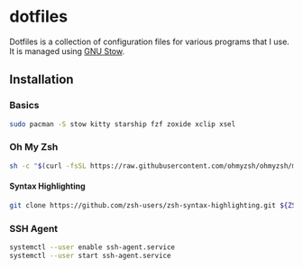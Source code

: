 # dotfiles

Dotfiles is a collection of configuration files for various programs that I use. It is managed using [GNU Stow](https://www.gnu.org/software/stow/).

## Installation

### Basics

```bash
sudo pacman -S stow kitty starship fzf zoxide xclip xsel
```

### Oh My Zsh

```bash
sh -c "$(curl -fsSL https://raw.githubusercontent.com/ohmyzsh/ohmyzsh/master/tools/install.sh)"
```

#### Syntax Highlighting

```bash
git clone https://github.com/zsh-users/zsh-syntax-highlighting.git ${ZSH_CUSTOM:-~/.oh-my-zsh/custom}/plugins/zsh-syntax-highlighting
```

### SSH Agent

```bash
systemctl --user enable ssh-agent.service
systemctl --user start ssh-agent.service
```
